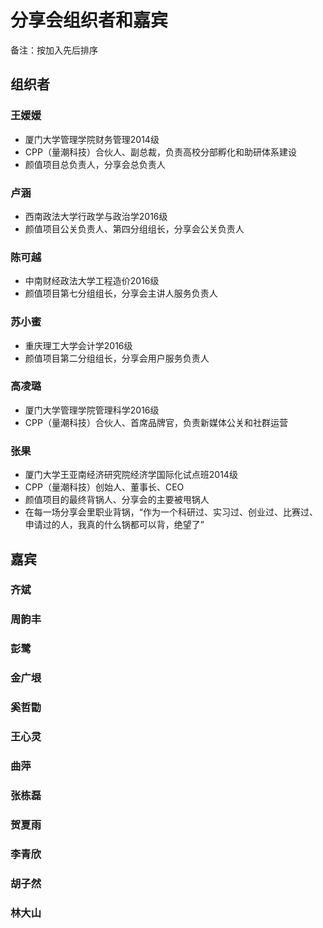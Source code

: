 # 分享会组织者和嘉宾

备注：按加入先后排序

## 组织者

### 王媛媛

- 厦门大学管理学院财务管理2014级
- CPP（量潮科技）合伙人、副总裁，负责高校分部孵化和助研体系建设
- 颜值项目总负责人，分享会总负责人

### 卢涵

- 西南政法大学行政学与政治学2016级
- 颜值项目公关负责人、第四分组组长，分享会公关负责人

### 陈可越

- 中南财经政法大学工程造价2016级
- 颜值项目第七分组组长，分享会主讲人服务负责人

### 苏小蜜

- 重庆理工大学会计学2016级
- 颜值项目第二分组组长，分享会用户服务负责人

### 高凌璐

- 厦门大学管理学院管理科学2016级
- CPP（量潮科技）合伙人、首席品牌官，负责新媒体公关和社群运营

### 张果
- 厦门大学王亚南经济研究院经济学国际化试点班2014级
- CPP（量潮科技）创始人、董事长、CEO
- 颜值项目的最终背锅人、分享会的主要被甩锅人
- 在每一场分享会里职业背锅，“作为一个科研过、实习过、创业过、比赛过、申请过的人，我真的什么锅都可以背，绝望了”


## 嘉宾
### 齐斌

### 周韵丰

### 彭鹭

### 金广垠

### 奚哲勖

### 王心灵

### 曲萍

### 张栋磊

### 贺夏雨

### 李青欣

### 胡子然

### 林大山
